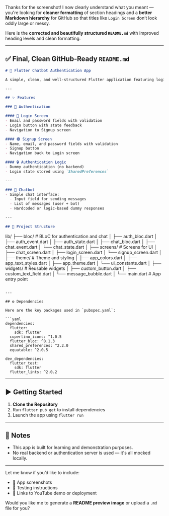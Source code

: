 Thanks for the screenshot! I now clearly understand what you meant — you're looking for **cleaner formatting** of section headings and a **better Markdown hierarchy** for GitHub so that titles like `Login Screen` don’t look oddly large or messy.

Here is the **corrected and beautifully structured `README.md`** with improved heading levels and clean formatting.

---

## ✅ Final, Clean GitHub-Ready `README.md`

```md
# 🧠 Flutter Chatbot Authentication App

A simple, clean, and well-structured Flutter application featuring login/signup authentication and a basic chatbot interface.

---

## ✨ Features

### 🔐 Authentication

#### 🔵 Login Screen
- Email and password fields with validation  
- Login button with state feedback  
- Navigation to Signup screen

#### 🟢 Signup Screen
- Name, email, and password fields with validation  
- Signup button  
- Navigation back to Login screen

#### 🔒 Authentication Logic
- Dummy authentication (no backend)  
- Login state stored using `SharedPreferences`

---

### 💬 Chatbot
- Simple chat interface:
  - Input field for sending messages
  - List of messages (user + bot)
  - Hardcoded or logic-based dummy responses

---

## 🧱 Project Structure

```

lib/
├── bloc/                   # BLoC for authentication and chat
│   ├── auth\_bloc.dart
│   ├── auth\_event.dart
│   ├── auth\_state.dart
│   ├── chat\_bloc.dart
│   ├── chat\_event.dart
│   └── chat\_state.dart
│
├── screens/                # Screens for UI
│   ├── chat\_screen.dart
│   ├── login\_screen.dart
│   └── signup\_screen.dart
│
├── theme/                  # Theme and styling
│   ├── app\_colors.dart
│   ├── app\_text\_styles.dart
│   ├── app\_theme.dart
│   └── ui\_constants.dart
│
├── widgets/                # Reusable widgets
│   ├── custom\_button.dart
│   ├── custom\_text\_field.dart
│   └── message\_bubble.dart
│
└── main.dart               # App entry point

````

---

## ⚙️ Dependencies

Here are the key packages used in `pubspec.yaml`:

```yaml
dependencies:
  flutter:
    sdk: flutter
  cupertino_icons: ^1.0.5
  flutter_bloc: ^8.1.3
  shared_preferences: ^2.2.0
  equatable: ^2.0.5

dev_dependencies:
  flutter_test:
    sdk: flutter
  flutter_lints: ^2.0.2
````

---

## ▶️ Getting Started

1. **Clone the Repository**
2. Run `flutter pub get` to install dependencies
3. Launch the app using `flutter run`

---

## 📌 Notes

* This app is built for learning and demonstration purposes.
* No real backend or authentication server is used — it's all mocked locally.

---

Let me know if you’d like to include:

* 📸 App screenshots
* 🧪 Testing instructions
* 🔗 Links to YouTube demo or deployment

Would you like me to generate a **README preview image** or upload a `.md` file for you?
